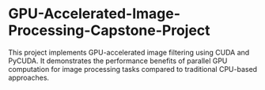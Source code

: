 # GPU-Accelerated-Image-Processing-Capstone-Project
This project implements GPU-accelerated image filtering using CUDA and PyCUDA. It demonstrates the performance benefits of parallel GPU computation for image processing tasks compared to traditional CPU-based approaches.
